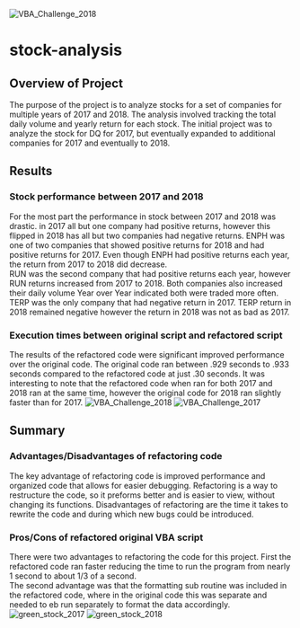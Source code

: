 ![VBA_Challenge_2018](https://user-images.githubusercontent.com/62673123/125004513-8aeec580-e00e-11eb-90c9-6804e41e66b9.PNG)
# stock-analysis

## Overview of Project

The purpose of the project is to analyze stocks for a set of companies for multiple years of 2017 and 2018. The analysis involved tracking the total daily volume and yearly return for each stock. 
The initial project was to analyze the stock for DQ for 2017, but eventually expanded to additional companies for 2017 and eventually to 2018. 

## Results

### Stock performance between 2017 and 2018

For the most part the performance in stock between 2017 and 2018 was drastic.  in 2017 all but one company had positive returns, however this flipped in 2018 has all but two companies had negative returns. 
ENPH was one of two companies that showed positive returns for 2018 and had positive returns for 2017. Even though ENPH had positive returns each year, the return from 2017 to 2018 did decrease.  
RUN was the second company that had positive returns each year, however RUN returns increased from 2017 to 2018. Both companies also increased their daily volume Year over Year indicated both were traded more often.
TERP was the only company that had negative return in 2017.  TERP return in 2018 remained negative however the return in 2018 was not as bad as 2017. 

### Execution times between original script and refactored script

The results of the refactored code were significant improved performance over the original code. The original code ran between .929 seconds to .933 seconds compared to the refactored code at just .30 seconds. 
It was interesting to note that the refactored code when ran for both 2017 and 2018 ran at the same time, however the original code for 2018 ran slightly faster than for 2017.
![VBA_Challenge_2018](https://user-images.githubusercontent.com/62673123/125004557-a4900d00-e00e-11eb-8f16-0bdf02fde0a0.PNG)
![VBA_Challenge_2017](https://user-images.githubusercontent.com/62673123/125004563-a8bc2a80-e00e-11eb-8f30-73baeb01d842.PNG)

## Summary

### Advantages/Disadvantages of refactoring code

The key advantage of refactoring code is improved performance and organized code that allows for easier debugging.  Refactoring is a way to restructure the code, so it preforms better and is easier to view, without changing its functions.
Disadvantages of refactoring are the time it takes to rewrite the code and during which new bugs could be introduced. 

### Pros/Cons of refactored original VBA script
There were two advantages to refactoring the code for this project.  First the refactored code ran faster reducing the time to run the program from nearly 1 second to about 1/3 of a second.  
The second advantage was that the formatting sub routine was included in the refactored code, where in the original code this was separate and needed to eb run separately to format the data accordingly.   
![green_stock_2017](https://user-images.githubusercontent.com/62673123/125004576-b07bcf00-e00e-11eb-9109-5e4fa2771ae8.PNG)
![green_stock_2018](https://user-images.githubusercontent.com/62673123/125004585-b40f5600-e00e-11eb-851b-f351a45480d7.PNG)
